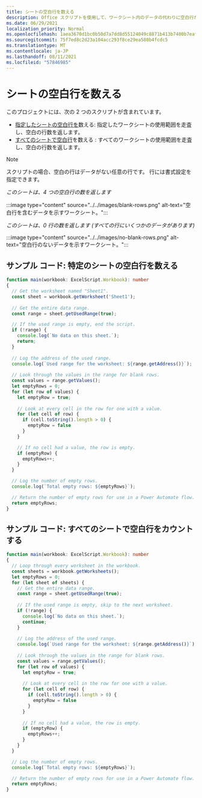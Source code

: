 ```yaml
---
title: シートの空白行を数える
description: Office スクリプトを使用して、ワークシート内のデータの代わりに空白行が含まれていますを検出し、空白の行数をレポートして、Power Automate フローで使用する方法について説明します。
ms.date: 06/29/2021
localization_priority: Normal
ms.openlocfilehash: 1aea3670d1bc0b50d7a7dd8d55124049c8871b413b7400b7eaf44df714e94f79
ms.sourcegitcommit: 75f7ed8c2d23a104acc293f8ce29ea580b4fcdc5
ms.translationtype: MT
ms.contentlocale: ja-JP
ms.lasthandoff: 08/11/2021
ms.locfileid: "57846985"
---
```

# <a name="count-blank-rows-on-sheets"></a>シートの空白行を数える

このプロジェクトには、次の 2 つのスクリプトが含まれています。

* [指定したシートの空白行を](#sample-code-count-blank-rows-on-a-given-sheet)数える: 指定したワークシートの使用範囲を走査し、空白の行数を返します。
* [すべてのシートで空白行](#sample-code-count-blank-rows-on-all-sheets)を数える : すべてのワークシートの使用範囲を走査し、空白の行数を返します。

> [!NOTE]
> スクリプトの場合、空白の行はデータがない任意の行です。 行には書式設定を指定できます。

_このシートは、4 つの空白行の数を返します_

:::image type="content" source="../../images/blank-rows.png" alt-text="空白行を含むデータを示すワークシート。":::

_このシートは、0 行の数を返します (すべての行にいくつかのデータがあります)_

:::image type="content" source="../../images/no-blank-rows.png" alt-text="空白行のないデータを示すワークシート。":::

## <a name="sample-code-count-blank-rows-on-a-given-sheet"></a>サンプル コード: 特定のシートの空白行を数える

```TypeScript
function main(workbook: ExcelScript.Workbook): number
{
  // Get the worksheet named "Sheet1".
  const sheet = workbook.getWorksheet('Sheet1'); 
  
  // Get the entire data range.
  const range = sheet.getUsedRange(true);

  // If the used range is empty, end the script.
  if (!range) {
    console.log(`No data on this sheet.`);
    return;
  }
  
  // Log the address of the used range.
  console.log(`Used range for the worksheet: ${range.getAddress()}`);
    
  // Look through the values in the range for blank rows.
  const values = range.getValues();
  let emptyRows = 0;
  for (let row of values) {
    let emptyRow = true;
    
    // Look at every cell in the row for one with a value.
    for (let cell of row) {
      if (cell.toString().length > 0) {
        emptyRow = false
      }
    }

    // If no cell had a value, the row is empty.
    if (emptyRow) {
      emptyRows++;
    }
  }

  // Log the number of empty rows.
  console.log(`Total empty rows: ${emptyRows}`);

  // Return the number of empty rows for use in a Power Automate flow.
  return emptyRows;
}
```

## <a name="sample-code-count-blank-rows-on-all-sheets"></a>サンプル コード: すべてのシートで空白行をカウントする

```TypeScript
function main(workbook: ExcelScript.Workbook): number
{
  // Loop through every worksheet in the workbook.
  const sheets = workbook.getWorksheets();
  let emptyRows = 0;
  for (let sheet of sheets) {     
    // Get the entire data range.
    const range = sheet.getUsedRange(true);
  
    // If the used range is empty, skip to the next worksheet.
    if (!range) {
      console.log(`No data on this sheet.`);
      continue;
    }
    
    // Log the address of the used range.
    console.log(`Used range for the worksheet: ${range.getAddress()}`);
      
    // Look through the values in the range for blank rows.
    const values = range.getValues();
    for (let row of values) {
      let emptyRow = true;
      
      // Look at every cell in the row for one with a value.
      for (let cell of row) {
        if (cell.toString().length > 0) {
          emptyRow = false
        }
      }
  
      // If no cell had a value, the row is empty.
      if (emptyRow) {
        emptyRows++;
      }
    }
  }

  // Log the number of empty rows.
  console.log(`Total empty rows: ${emptyRows}`);

  // Return the number of empty rows for use in a Power Automate flow.
  return emptyRows;
}
```
